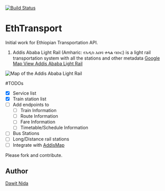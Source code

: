 [![Build Status](https://travis-ci.com/etmdb/EthTransport.svg?token=qSRDtBo4pyPsXgVaW65T&branch=master)](https://travis-ci.com/etmdb/EthTransport.svg?branch=master)

# EthTransport

Initial work for Ethiopian Transportation API. 
1. Addis Ababa Light Rail (Amharic: የአዲስ አበባ ቀላል ባቡር) is a light rail transportation system with all the stations and other metadata 
[Google Map View Addis Ababa Light Rail](https://addis.page.link/lightrail)

![Map of the Addis Ababa Light Rail](https://github.com/etmdb/EthTransport/blob/master/gallery/Map_of_the_Addis_Ababa_Light_Rail.png)

#TODOs

- [x] Service list
- [x] Train station list
- [ ] Add endpoints to
   - [ ] Train Information
   - [ ] Route Information
   - [ ] Fare Information
   - [ ] Timetable/Schedule Information
- [ ] Bus Stations
- [ ] Long/Distance rail stations
- [ ] Integrate with [AddisMap](http://www.addismap.com/)

Please fork and contribute. 

## Author
[Dawit Nida](https://github.com/dawitnida)
